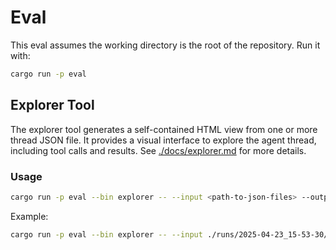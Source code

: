 # Eval

This eval assumes the working directory is the root of the repository. Run it with:

```sh
cargo run -p eval
```

## Explorer Tool

The explorer tool generates a self-contained HTML view from one or more thread
JSON file. It provides a visual interface to explore the agent thread, including
tool calls and results. See [./docs/explorer.md](./docs/explorer.md) for more details.

### Usage

```sh
cargo run -p eval --bin explorer -- --input <path-to-json-files> --output <output-html-path>
```

Example:

```sh
cargo run -p eval --bin explorer -- --input ./runs/2025-04-23_15-53-30/fastmcp_bugifx/*/last.messages.json --output /tmp/explorer.html
```
